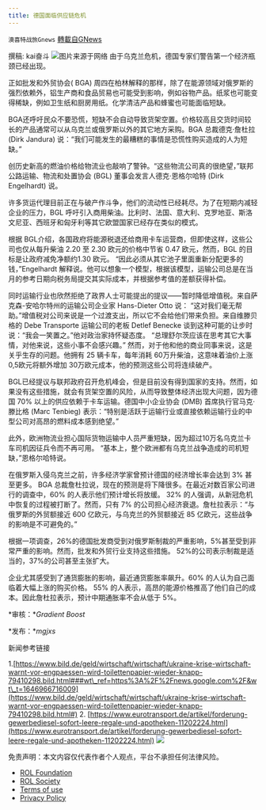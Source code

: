 ```yaml
---
title: 德国面临供应链危机
---
```

`澳喜特战旅Gnews` [轉載自GNews](https://gnews.org/zh-hans/2143881/)

撰稿: kai奋斗
![](https://assets.gnews.org/wp-content/uploads/2022/03/112.jpg)图片来源于网络
由于乌克兰危机，德国专家们警告第一个经济瓶颈已经出现。

正如批发和外贸协会( BGA) 周四在柏林解释的那样，除了在能源领域对俄罗斯的强烈依赖外，铝生产商和食品贸易也可能受到影响，例如谷物产品。纸浆也可能变得稀缺，例如卫生纸和厨房用纸。化学清洁产品和蜂蜜也可能面临短缺。

BGA还呼吁民众不要恐慌，短缺不会自动导致货架空置。价格较高且交货时间较长的产品通常可以从乌克兰或俄罗斯以外的其它地方采购。BGA 总裁德克·詹杜拉(­­Dirk Jandura) 说：“我们可能发生的最糟糕的事情是恐慌性购买造成的人为短缺。”

创历史新高的燃油价格给物流业也敲响了警钟。“这些物流公司真的很绝望，”联邦公路运输、物流和处置协会 (BGL) 董事会发言人德克·恩格尔哈特 (Dirk Engelhardt) 说。

许多货运代理目前正在与破产作斗争，他们的流动性已经耗尽。为了在短期内减轻企业的压力，BGL 呼吁引入商用柴油。比利时、法国、意大利、克罗地亚、斯洛文尼亚、西班牙和匈牙利等其它欧盟国家已经存在类似的模式。

根据 BGL介绍，各国政府将能源税退还给商用卡车运营商，但即使这样，这些公司也仅从每升柴油 2.20 至 2.30 欧元的价格中节省 0.47 欧元，然而，BGL 的目标是让政府减免净额约1.30 欧元。 “因此必须从其它池子里面重新分配更多的钱，”Engelhardt 解释说。他可以想象一个模型，根据该模型，运输公司总是在当月的参考日期向税务局提交其实际成本，并根据参考值的差额获得补偿。

同时运输行业也欣然拒绝了政界人士可能提出的提议——暂时降低增值税。来自萨克森-安哈尔特州的运输公司企业家 Hans-Dieter Otto 说： “这对我们毫无帮助。”增值税对公司来说是一个过渡支出，所以它不会给他们带来负担。来自维滕贝格的 Debe Transporte 运输公司的老板 Detlef Benecke 谈到这种可能的让步时说：“我会一笑置之。”他对政治家持怀疑态度。 “总理舒尔茨应该在思考其它大事情，对他来说，这些小事不会感兴趣。” 然而，对于他和他的商业同事来说，这是关乎生存的问题。他拥有 25 辆卡车，每年消耗 60万升柴油，这意味着油价上涨0,5欧元将额外增加 30万欧元成本，他的预测这些公司将连续破产。

BGL已经提议与联邦政府召开危机峰会，但是目前没有得到国家的支持。然而，如果没有这些措施，就会有货架空置的风险，从而导致整体经济出现大问题，因为德国 70% 以上的供应依赖于卡车运输。德国中小企业协会 (DMB) 首席执行官马克·滕比格 (Marc Tenbieg) 表示：“特别是活跃于运输行业或直接依赖运输行业的中型公司对高昂的燃料成本感到绝望。”

此外，欧洲物流业担心国际货物运输中人员严重短缺，因为超过10万名乌克兰卡车司机因征兵令而不再可用。 “基本上，整个欧洲都有乌克兰战争造成的司机短缺，”恩格尔哈特说。

在俄罗斯入侵乌克兰之前，许多经济学家曾预计德国的经济增长率会达到 3% 甚至更多。 BGA 总裁詹杜拉说，现在的预测是将下降很多。在最近对数百家公司进行的调查中，60% 的人表示他们预计增长将放缓。 32% 的人强调，从新冠危机中恢复的过程被打断了。然而，只有 7% 的公司担心经济衰退。詹杜拉表示：“与俄罗斯的外贸额接近 600 亿欧元，与乌克兰的外贸额接近 85 亿欧元，这些战争的影响是不可避免的。”

根据一项调查，26%的德国批发商受到对俄罗斯制裁的严重影响，5%甚至受到非常严重的影响。然而，批发和外贸行业支持这些措施。 52%的公司表示制裁是适当的，37%的公司甚至主张扩大。

企业尤其感受到了通货膨胀的影响，最近通货膨胀率飙升。60% 的人认为自己面临着大幅上涨的购买价格。 55% 的人表示，高昂的能源价格推高了他们自己的成本。因此詹杜拉表示，预计中期通胀率不会从低于 5%。

*审核：**Gradient Boost*

*发布：**mgjxs*

新闻参考链接

1.[https://www.bild.de/geld/wirtschaft/wirtschaft/ukraine-krise-wirtschaft-warnt-vor-engpaessen-wird-toilettenpapier-wieder-knapp-79410298.bild.html###wt\_ref=https%3A%2F%2Fnews.google.com%2F&wt\_t=1646966716009](https://www.bild.de/geld/wirtschaft/wirtschaft/ukraine-krise-wirtschaft-warnt-vor-engpaessen-wird-toilettenpapier-wieder-knapp-79410298.bild.html#) 2. [https://www.eurotransport.de/artikel/forderung-gewerbediesel-sofort-leere-regale-und-apotheken-11202224.html](https://www.eurotransport.de/artikel/forderung-gewerbediesel-sofort-leere-regale-und-apotheken-11202224.html)
![](https://assets.gnews.org/wp-content/uploads/2022/03/TUBIAO-X.jpg)
 

免责声明：本文内容仅代表作者个人观点，平台不承担任何法律风险。

- [ROL Foundation](https://rolfoundation.org/)
- [ROL Society](https://rolsociety.org/)
- [Terms of use](https://gnews.org/terms-of-use-3/)
- [Privacy Policy](https://gnews.org/privacy-policy/)
